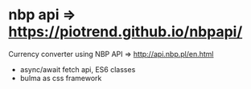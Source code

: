 # nbp api => https://piotrend.github.io/nbpapi/
Currency converter using NBP API => http://api.nbp.pl/en.html
* async/await fetch api, ES6 classes
* bulma as css framework
